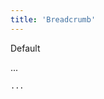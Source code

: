 ```yaml
---
title: 'Breadcrumb'
---
```


<div class="demo">

  <p class="demo__title">Default</p>

  <div class="demo__example">
    <div class="demo__output">
      ...
    </div>

```html
...
```

  </div>
</div>
